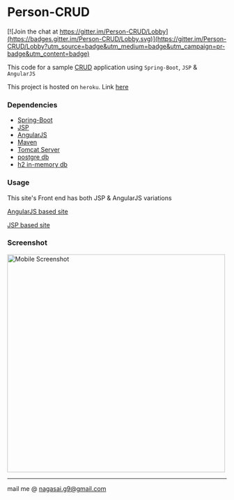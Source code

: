 # Person-CRUD

[![Join the chat at https://gitter.im/Person-CRUD/Lobby](https://badges.gitter.im/Person-CRUD/Lobby.svg)](https://gitter.im/Person-CRUD/Lobby?utm_source=badge&utm_medium=badge&utm_campaign=pr-badge&utm_content=badge)

This code for a sample [CRUD](https://en.wikipedia.org/wiki/Create,_read,_update_and_delete) application using `Spring-Boot`, `JSP` & `AngularJS`

This project is hosted on `heroku`. Link [here](http://person-crud.herokuapp.com/)

### Dependencies
* [Spring-Boot](https://projects.spring.io/spring-boot/)
* [JSP](http://www.oracle.com/technetwork/java/javaee/jsp/index.html)
* [AngularJS](https://angularjs.org/)
* [Maven](https://maven.apache.org/)
* [Tomcat Server](http://tomcat.apache.org/)
* [postgre db](https://www.postgresql.org/)
* [h2 in-memory db](http://www.h2database.com/)

### Usage
This site's Front end has both JSP & AngularJS variations

[AngularJS based site](http://person-crud.herokuapp.com/r)

[JSP based site](http://person-crud.herokuapp.com/)

### Screenshot
<img src="Person-CRUD_Screenshot.jpg" alt="Mobile Screenshot" height="500"/>

- - - -
mail me @ nagasai.g9@gmail.com
